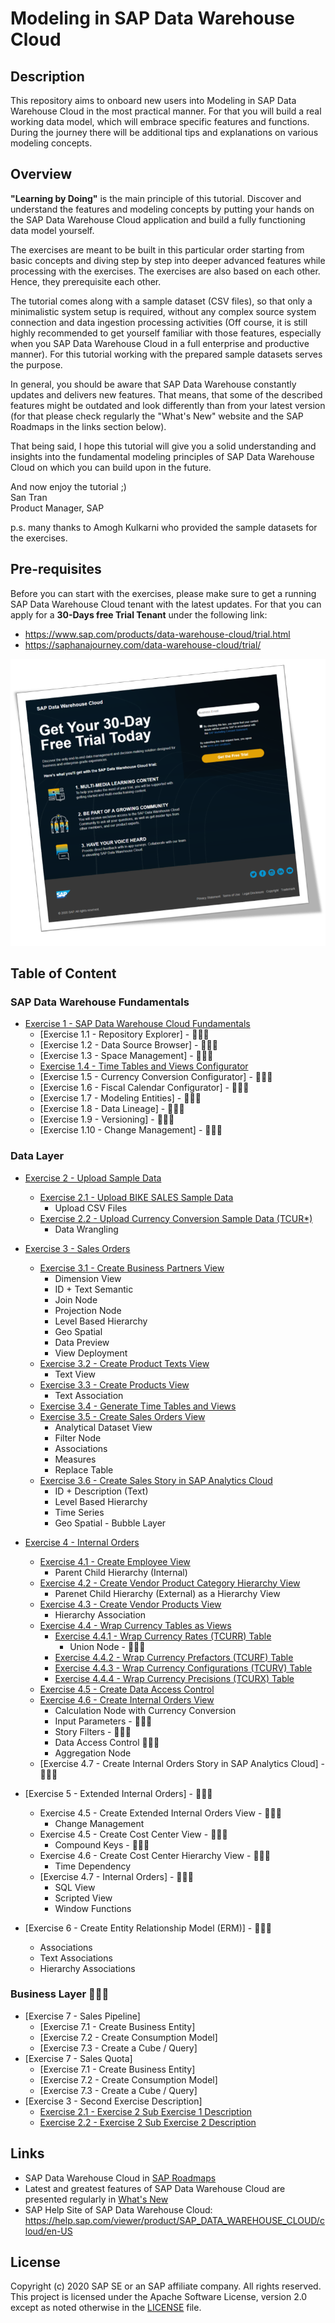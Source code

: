 # Modeling in SAP Data Warehouse Cloud
## Description

This repository aims to onboard new users into Modeling in SAP Data Warehouse Cloud in the most practical manner. For that you will build a real working data model, which will embrace specific features and functions. During the journey there will be additional tips and explanations on various modeling concepts.

## Overview

<b>"Learning by Doing"</b> is the main principle of this tutorial. Discover and understand the features and modeling concepts by putting your hands on the SAP Data Warehouse Cloud application and build a fully functioning data model yourself. 

The exercises are meant to be built in this particular order starting from basic concepts and diving step by step into deeper advanced features while processing with the exercises. The exercises are also based on each other. Hence, they prerequisite each other.

The tutorial comes along with a sample dataset (CSV files), so that only a minimalistic system setup is required, without any complex source system connection and data ingestion processing activities (Off course, it is still highly recommended to get yourself familiar with those features, especially when you SAP Data Warehouse Cloud in a full enterprise and productive manner). For this tutorial working with the prepared sample datasets serves the purpose.

In general, you should be aware that SAP Data Warehouse constantly updates and delivers new features. That means, that some of the described features might be outdated and look differently than from your latest version (for that please check regularly the "What's New" website and the SAP Roadmaps in the links section below). 

That being said, I hope this tutorial will give you a solid understanding and insights into the fundamental modeling principles of SAP Data Warehouse Cloud on which you can build upon in the future.

And now enjoy the tutorial ;)<br> 
San Tran<br>
Product Manager, SAP

p.s. many thanks to Amogh Kulkarni who provided the sample datasets for the exercises.

## Pre-requisites
Before you can start with the exercises, please make sure to get a running SAP Data Warehouse Cloud tenant with the latest updates.
For that you can apply for a **30-Days free Trial Tenant** under the following link:
- https://www.sap.com/products/data-warehouse-cloud/trial.html
- https://saphanajourney.com/data-warehouse-cloud/trial/

[![DWC_Free_Trial](/images/FreeDWCTrial.png)](https://saphanajourney.com/data-warehouse-cloud/trial/)

## Table of Content
### SAP Data Warehouse Fundamentals
- [Exercise 1 - SAP Data Warehouse Cloud Fundamentals](exercises/ex1)
     - [Exercise 1.1 - Repository Explorer] - :construction::construction::construction:
     - [Exercise 1.2 - Data Source Browser] - :construction::construction::construction:
     - [Exercise 1.3 - Space Management] - :construction::construction::construction:
     - [Exercise 1.4 - Time Tables and Views Configurator](exercises/ex1/time-tables-views)
     - [Exercise 1.5 - Currency Conversion Configurator] - :construction::construction::construction:
     - [Exercise 1.6 - Fiscal Calendar Configurator] - :construction::construction::construction:
     - [Exercise 1.7 - Modeling Entities] - :construction::construction::construction:
     - [Exercise 1.8 - Data Lineage] - :construction::construction::construction:
     - [Exercise 1.9 - Versioning] - :construction::construction::construction:
     - [Exercise 1.10 - Change Management] - :construction::construction::construction:

### Data Layer
- [Exercise 2 - Upload Sample Data](exercises/ex2/)
     - [Exercise 2.1 - Upload BIKE SALES Sample Data](exercises/ex2/upload-bike-sales)
        - Upload CSV Files 
     - [Exercise 2.2 - Upload Currency Conversion Sample Data (TCUR*)](exercises/ex2/upload-tcur)
        - Data Wrangling    
        
- [Exercise 3 - Sales Orders](exercises/ex3/)  
    - [Exercise 3.1 - Create Business Partners View](/exercises/ex3/business-partners-view)
        - Dimension View
        - ID + Text Semantic
        - Join Node  
        - Projection Node
        - Level Based Hierarchy 
        - Geo Spatial
        - Data Preview
        - View Deployment
    - [Exercise 3.2 - Create Product Texts View](/exercises/ex3/product-texts-view)
        - Text View 
    - [Exercise 3.3 - Create Products View](/exercises/ex3/products-view)
        - Text Association   
    - [Exercise 3.4 - Generate Time Tables and Views](/exercises/ex1/time-tables-views)
    - [Exercise 3.5 - Create Sales Orders View](/exercises/ex3/sales-orders-view)
        - Analytical Dataset View
        - Filter Node
        - Associations
        - Measures
        - Replace Table
    - [Exercise 3.6 - Create Sales Story in SAP Analytics Cloud](/exercises/ex3/sales-story)
        - ID + Description (Text)
        - Level Based Hierarchy
        - Time Series 
        - Geo Spatial - Bubble Layer
   
   
- [Exercise 4 - Internal Orders](/exercises/ex4/)
    - [Exercise 4.1 - Create Employee View](/exercises/ex4/employees-view)
        - Parent Child Hierarchy (Internal)  
    - [Exercise 4.2 - Create Vendor Product Category Hierarchy View](/exercises/ex4/vendor-product-category-hierarchy-view)
        - Parenet Child Hierarchy (External) as a Hierarchy View
    - [Exercise 4.3 - Create Vendor Products View](/exercises/ex4/vendor-products-view)
        - Hierarchy Association  
   -  [Exercise 4.4 - Wrap Currency Tables as Views](/exercises/ex4/currency-view)
        - [Exercise 4.4.1 - Wrap Currency Rates (TCURR) Table](/exercises/ex4/tcurr-currency-view)
             - Union Node - :construction::construction::construction:
        - [Exercise 4.4.2 - Wrap Currency Prefactors (TCURF) Table](/exercises/ex4/tcurf-currency-view)
        - [Exercise 4.4.3 - Wrap Currency Configurations (TCURV) Table](/exercises/ex4/tcurv-currency-view)
        - [Exercise 4.4.4 - Wrap Currency Precisions (TCURX) Table](/exercises/ex4/tcurx-currency-view)
     - [Exercise 4.5 - Create Data Access Control](/exercises/ex4/dac)
     - [Exercise 4.6 - Create Internal Orders View](/exercises/ex4/internal-orders-view)
        - Calculation Node with Currency Conversion 
        - Input Parameters - :construction::construction::construction:
        - Story Filters - :construction::construction::construction:
        - Data Access Control :construction::construction::construction:
        - Aggregation Node 
    - [Exercise 4.7 - Create Internal Orders Story in SAP Analytics Cloud] - :construction::construction::construction:
 
 - [Exercise 5 - Extended Internal Orders] - :construction::construction::construction:
    - Exercise 4.5 - Create Extended Internal Orders View - :construction::construction::construction:
        - Change Management    
    - Exercise 4.5 - Create Cost Center View - :construction::construction::construction:
        - Compound Keys - :construction::construction::construction:
    - Exercise 4.6 - Create Cost Center Hierarchy View - :construction::construction::construction:
        - Time Dependency
    - [Exercise 4.7 - Internal Orders] - :construction::construction::construction:
        - SQL View
        - Scripted View
        - Window Functions     
            
- [Exercise 6 - Create Entity Relationship Model (ERM)] - :construction::construction::construction:
   - Associations
   - Text Associations
   - Hierarchy Associations
   
### Business Layer :construction::construction::construction:
- [Exercise 7 - Sales Pipeline]
    - [Exercise 7.1 - Create Business Entity]
    - [Exercise 7.2 - Create Consumption Model]
    - [Exercise 7.3 - Create a Cube / Query]
- [Exercise 7 - Sales Quota]
    - [Exercise 7.1 - Create Business Entity]
    - [Exercise 7.2 - Create Consumption Model]
    - [Exercise 7.3 - Create a Cube / Query]
- [Exercise 3 - Second Exercise Description]
    - [Exercise 2.1 - Exercise 2 Sub Exercise 1 Description](exercises/ex2#exercise-21-sub-exercise-1-description)
    - [Exercise 2.2 - Exercise 2 Sub Exercise 2 Description](exercises/ex2#exercise-22-sub-exercise-2-description)


## Links
- SAP Data Warehouse Cloud in [SAP Roadmaps](https://roadmaps.sap.com/board?PRODUCT=73555000100800002141&range=FIRST-CURRENT)
- Latest and greatest features of SAP Data Warehouse Cloud are presented regularly in [What's New](https://jam4.sapjam.com/blogs/show/JytsjzYpI9LproZNYpdkhG)
- SAP Help Site of SAP Data Warehouse Cloud: https://help.sap.com/viewer/product/SAP_DATA_WAREHOUSE_CLOUD/cloud/en-US

## License
Copyright (c) 2020 SAP SE or an SAP affiliate company. All rights reserved. This project is licensed under the Apache Software License, version 2.0 except as noted otherwise in the [LICENSE](LICENSES/Apache-2.0.txt) file.
